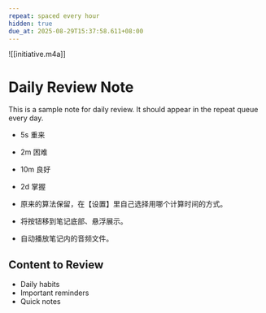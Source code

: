 ```yaml
---
repeat: spaced every hour
hidden: true
due_at: 2025-08-29T15:37:58.611+08:00
---
```



![[initiative.m4a]]

# Daily Review Note

This is a sample note for daily review. It should appear in the repeat queue every day.
* 5s 重来
* 2m 困难
* 10m 良好
* 2d 掌握

* 原来的算法保留，在【设置】里自己选择用哪个计算时间的方式。
* 将按钮移到笔记底部、悬浮展示。
* 自动播放笔记内的音频文件。


## Content to Review

- Daily habits
- Important reminders
- Quick notes
